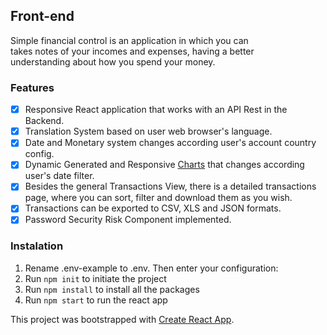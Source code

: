 ## Front-end ##
Simple financial control is an application in which you can takes notes of your incomes and expenses, having a better understanding about how you spend your money.

### Features ###
- [x] Responsive React application that works with an API Rest in the Backend.
- [x] Translation System based on user web browser's language.
- [x] Date and Monetary system changes according user's account country config.
- [x] Dynamic Generated and Responsive [Charts](https://www.chartjs.org/) that changes according user's date filter.
- [x] Besides the general Transactions View, there is a detailed transactions page, where you can sort, filter and download them as you wish.
- [x] Transactions can be exported to CSV, XLS and JSON formats.
- [x] Password Security Risk Component implemented.

### Instalation ###
1. Rename .env-example to .env. Then enter your configuration:
2. Run `npm init` to initiate the project
3. Run `npm install` to install all the packages
4. Run `npm start` to run the react app


This project was bootstrapped with [Create React App](https://github.com/facebook/create-react-app).

